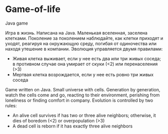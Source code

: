 # Game-of-life
Java game

Игра в жизнь.
Написана на Java.
Маленькая вселенная, заселена клетками. Поколение за поколением наблюдайте, как клетки приходят и уходят, реагируя на окружающую среду, погибая от одиночества или находя утешение в компании.
Эволюция управляется двумя правилами:
- Живая клетка выживает, если у нее есть два или три живых соседа; в противном случае она умирает от скуки (<2) или перенаселения (>3)
- Мертвая клетка возрождается, если у нее есть ровно три живых соседа


Game written on Java.
Small universe with cells. Generation by generation, watch the cells come and go, reacting to their environment, perishing from loneliness or finding comfort in company.
Evolution is controlled by two rules:
- An alive cell survives if has two or three alive neighbors; otherwise, it dies of boredom (<2) or overpopulation (>3)
- A dead cell is reborn if it has exactly three alive neighbors

